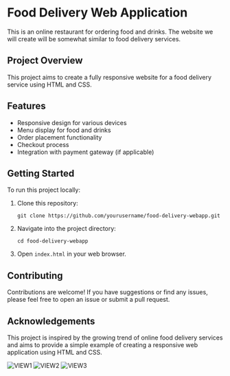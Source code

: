 <!DOCTYPE html>
<html lang="en">
<head>
<meta charset="UTF-8">
<meta name="viewport" content="width=device-width, initial-scale=1.0">
</head>
<body>

<h1>Food Delivery Web Application</h1>

<p>This is an online restaurant for ordering food and drinks. The website we will create will be somewhat similar to food delivery services.</p>

<h2>Project Overview</h2>
<p>This project aims to create a fully responsive website for a food delivery service using HTML and CSS.</p>

<h2>Features</h2>
<ul>
  <li>Responsive design for various devices</li>
  <li>Menu display for food and drinks</li>
  <li>Order placement functionality</li>
  <li>Checkout process</li>
  <li>Integration with payment gateway (if applicable)</li>
</ul>

<h2>Getting Started</h2>
<p>To run this project locally:</p>
<ol>
  <li>Clone this repository:</li>
  <pre><code>git clone https://github.com/yourusername/food-delivery-webapp.git</code></pre>
  <li>Navigate into the project directory:</li>
  <pre><code>cd food-delivery-webapp</code></pre>
  <li>Open <code>index.html</code> in your web browser.</li>
</ol>

<h2>Contributing</h2>
<p>Contributions are welcome! If you have suggestions or find any issues, please feel free to open an issue or submit a pull request.</p>

<h2>Acknowledgements</h2>
<p>This project is inspired by the growing trend of online food delivery services and aims to provide a simple example of creating a responsive web application using HTML and CSS.</p>

</body>
</html>

![VIEW1](https://github.com/HarshPrajapati25/Food_Delivery/assets/124291081/5073e128-8b52-4846-b1b1-86e8c1eb4fbe)
![VIEW2](https://github.com/HarshPrajapati25/Food_Delivery/assets/124291081/791415ad-915d-4f7c-ad01-40381fcf3fad)
![VIEW3](https://github.com/HarshPrajapati25/Food_Delivery/assets/124291081/68ce0a59-e03a-48c8-869f-0ae43a453d8b)

